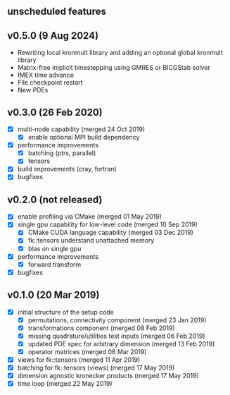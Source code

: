 
## unscheduled features

## v0.5.0 (9 Aug 2024)
- Rewriting local kronmult library and adding an optional global kronmult library
- Matrix-free implicit timestepping using GMRES or BICGStab solver
- IMEX time advance
- File checkpoint restart
- New PDEs

## v0.3.0 (26 Feb 2020)

- [x] multi-node capability (merged 24 Oct 2019)
    - [x] enable optional MPI build dependency
- [x] performance improvements
    - [x] batching (ptrs, parallel)
    - [x] tensors
- [x] build improvements (cray, fortran)
- [x] bugfixes

## v0.2.0 (not released)

- [x] enable profiling via CMake (merged 01 May 2019)
- [x] single gpu capability for low-level code (merged 10 Sep 2019)
    - [x] CMake CUDA language capability (merged 03 Dec 2019)
    - [x] fk::tensors understand unattached memory
    - [x] blas on single gpu
- [x] performance improvements
    - [x] forward transform
- [x] bugfixes

## v0.1.0 (20 Mar 2019)

- [x] initial structure of the setup code
    - [x] permutations, connectivity component (merged 23 Jan 2019)
    - [x] transformations component (merged 08 Feb 2019)
    - [x] missing quadrature/utilities test inputs (merged 06 Feb 2019)
    - [x] updated PDE spec for arbitrary dimension (merged 13 Feb 2019)
    - [x] operator matrices (merged 06 Mar 2019)
- [x] views for fk::tensors (merged 11 Apr 2019)
- [x] batching for fk::tensors (views) (merged 17 May 2019)
- [x] dimension agnostic kronecker products (merged 17 May 2019)
- [x] time loop (merged 22 May 2019)
